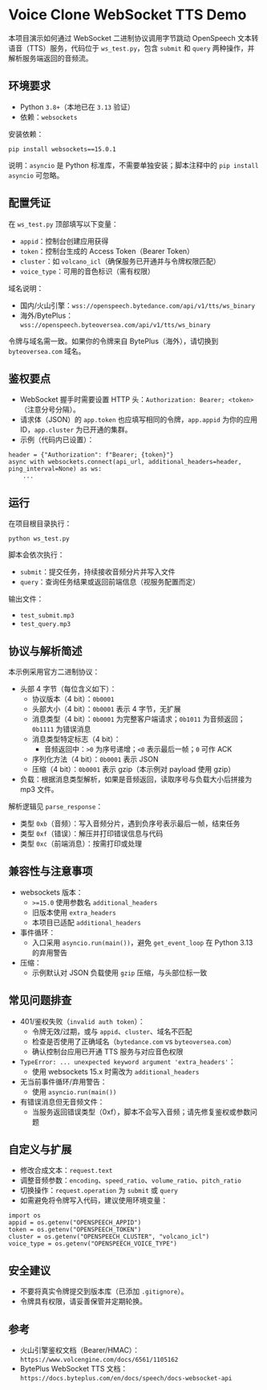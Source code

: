 # Voice Clone WebSocket TTS Demo

本项目演示如何通过 WebSocket 二进制协议调用字节跳动 OpenSpeech 文本转语音（TTS）服务，代码位于 `ws_test.py`，包含 `submit` 和 `query` 两种操作，并解析服务端返回的音频流。

## 环境要求
- Python `3.8+`（本地已在 `3.13` 验证）
- 依赖：`websockets`

安装依赖：

```
pip install websockets==15.0.1
```

说明：`asyncio` 是 Python 标准库，不需要单独安装；脚本注释中的 `pip install asyncio` 可忽略。

## 配置凭证
在 `ws_test.py` 顶部填写以下变量：
- `appid`：控制台创建应用获得
- `token`：控制台生成的 Access Token（Bearer Token）
- `cluster`：如 `volcano_icl`（确保服务已开通并与令牌权限匹配）
- `voice_type`：可用的音色标识（需有权限）

域名说明：
- 国内/火山引擎：`wss://openspeech.bytedance.com/api/v1/tts/ws_binary`
- 海外/BytePlus：`wss://openspeech.byteoversea.com/api/v1/tts/ws_binary`

令牌与域名需一致。如果你的令牌来自 BytePlus（海外），请切换到 `byteoversea.com` 域名。

## 鉴权要点
- WebSocket 握手时需要设置 HTTP 头：`Authorization: Bearer; <token>`（注意分号分隔）。
- 请求体（JSON）的 `app.token` 也应填写相同的令牌，`app.appid` 为你的应用 ID，`app.cluster` 为已开通的集群。
- 示例（代码内已设置）：

```
header = {"Authorization": f"Bearer; {token}"}
async with websockets.connect(api_url, additional_headers=header, ping_interval=None) as ws:
    ...
```

## 运行
在项目根目录执行：

```
python ws_test.py
```

脚本会依次执行：
- `submit`：提交任务，持续接收音频分片并写入文件
- `query`：查询任务结果或返回前端信息（视服务配置而定）

输出文件：
- `test_submit.mp3`
- `test_query.mp3`

## 协议与解析简述
本示例采用官方二进制协议：
- 头部 4 字节（每位含义如下）：
  - 协议版本（4 bit）：`0b0001`
  - 头部大小（4 bit）：`0b0001` 表示 4 字节，无扩展
  - 消息类型（4 bit）：`0b0001` 为完整客户端请求；`0b1011` 为音频返回；`0b1111` 为错误消息
  - 消息类型特定标志（4 bit）：
    - 音频返回中：`>0` 为序号递增；`<0` 表示最后一帧；`0` 可作 ACK
  - 序列化方法（4 bit）：`0b0001` 表示 JSON
  - 压缩（4 bit）：`0b0001` 表示 gzip（本示例对 payload 使用 gzip）
- 负载：根据消息类型解析，如果是音频返回，读取序号与负载大小后拼接为 mp3 文件。

解析逻辑见 `parse_response`：
- 类型 `0xb`（音频）：写入音频分片，遇到负序号表示最后一帧，结束任务
- 类型 `0xf`（错误）：解压并打印错误信息与代码
- 类型 `0xc`（前端消息）：按需打印或处理

## 兼容性与注意事项
- websockets 版本：
  - `>=15.0` 使用参数名 `additional_headers`
  - 旧版本使用 `extra_headers`
  - 本项目已适配 `additional_headers`
- 事件循环：
  - 入口采用 `asyncio.run(main())`，避免 `get_event_loop` 在 Python 3.13 的弃用警告
- 压缩：
  - 示例默认对 JSON 负载使用 `gzip` 压缩，与头部位标一致

## 常见问题排查
- 401/鉴权失败（`invalid auth token`）：
  - 令牌无效/过期，或与 `appid`、`cluster`、域名不匹配
  - 检查是否使用了正确域名（`bytedance.com` vs `byteoversea.com`）
  - 确认控制台应用已开通 TTS 服务与对应音色权限
- `TypeError: ... unexpected keyword argument 'extra_headers'`：
  - 使用 websockets 15.x 时需改为 `additional_headers`
- 无当前事件循环/弃用警告：
  - 使用 `asyncio.run(main())`
- 有错误消息但无音频文件：
  - 当服务返回错误类型（0xf），脚本不会写入音频；请先修复鉴权或参数问题

## 自定义与扩展
- 修改合成文本：`request.text`
- 调整音频参数：`encoding`、`speed_ratio`、`volume_ratio`、`pitch_ratio`
- 切换操作：`request.operation` 为 `submit` 或 `query`
- 如需避免将令牌写入代码，建议使用环境变量：

```
import os
appid = os.getenv("OPENSPEECH_APPID")
token = os.getenv("OPENSPEECH_TOKEN")
cluster = os.getenv("OPENSPEECH_CLUSTER", "volcano_icl")
voice_type = os.getenv("OPENSPEECH_VOICE_TYPE")
```

## 安全建议
- 不要将真实令牌提交到版本库（已添加 `.gitignore`）。
- 令牌具有权限，请妥善保管并定期轮换。

## 参考
- 火山引擎鉴权文档（Bearer/HMAC）：`https://www.volcengine.com/docs/6561/1105162`
- BytePlus WebSocket TTS 文档：`https://docs.byteplus.com/en/docs/speech/docs-websocket-api`